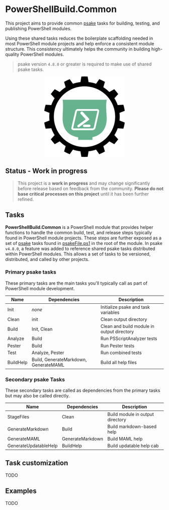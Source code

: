 # PowerShellBuild.Common

This project aims to provide common [psake](https://github.com/psake/psake) tasks for building, testing, and publishing PowerShell modules.

Using these shared tasks reduces the boilerplate scaffolding needed in most PowerShell module projects and help enforce a consistent module structure. This consistency ultimately helps the community in building high-quality PowerShell modules.

> psake version `4.8.0` or greater is required to make use of shared psake tasks.

<p align="center">
    <img src="media/psaketaskmodule-256x256.png" alt="Logo">
</p>

## Status - Work in progress

> This project is a **work in progress** and may change significantly before release based on feedback from the community. **Please do not base critical processes on this project** until it has been further refined.

## Tasks

**PowerShellBuild.Common** is a PowerShell module that provides helper functions to handle the common build, test, and release steps typically found in PowerShell module projects. These steps are further exposed as a set of [psake](https://github.com/psake/psake) tasks found in [psakeFile.ps1](./PowerShellBuild.Common/psakeFile.ps1) in the root of the module. In psake `v4.8.0`, a feature was added to reference shared psake tasks distributed within PowerShell modules. This allows a set of tasks to be versioned, distributed, and called by other projects.

### Primary psake tasks

These primary tasks are the main tasks you'll typically call as part of PowerShell module development.

| Name                  | Dependencies                          | Description |
| --------------------- | ------------------------------------- | ----------- |
| Init                  | _none_                                | Initialize psake and task variables
| Clean                 | init                                  | Clean output directory
| Build                 | Init, Clean                           | Clean and build module in output directory
| Analyze               | Build                                 | Run PSScriptAnalyzer tests
| Pester                | Build                                 | Run Pester tests
| Test                  | Analyze, Pester                       | Run combined tests
| BuildHelp             | Build, GenerateMarkdown, GenerateMAML | Build all help files

### Secondary psake Tasks

These secondary tasks are called as dependencies from the primary tasks but may also be called directly.

| Name                  | Dependencies     | Description |
| --------------------- | -----------------| ----------- |
| StageFiles            | Clean            | Build module in output directory
| GenerateMarkdown      | Build            | Build markdown-based help
| GenerateMAML          | GenerateMarkdown | Build MAML help
| GenerateUpdatableHelp | BuildHelp        | Build updatable help cab

## Task customization

TODO

## Examples

TODO
